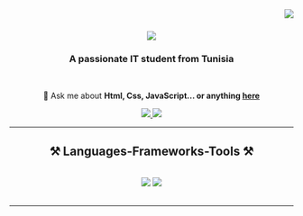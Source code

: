 <img align="right" src="https://visitor-badge.laobi.icu/badge?page_id=ayalamouchi.ayalamouchi" />

<h1 align="center">
    <img src="https://readme-typing-svg.herokuapp.com/?font=Righteous&size=35&center=true&vCenter=true&width=500&height=70&duration=4000&lines=Hi+There!+👋;+I'm+Aya+Lamouchi!;" />
</h1>

<h3 align="center">A passionate IT student from Tunisia</h3>

<br/>

<div align="center">

💬 Ask me about **Html, Css, JavaScript... or anything [here](https://github.com/salesp07/ayalamouchi/ayalamouchi)**


 </div>
 
<div align="center"> 
  <a href="mailto:ayalamouchi6@gmail.com">
    <img src="https://img.shields.io/badge/Gmail-333333?style=for-the-badge&logo=gmail&logoColor=red" />
  </a>
  <a href="https://www.linkedin.com/in/aya-lamouchi-383ab72a2/" target="_blank">
    <img src="https://img.shields.io/badge/LinkedIn-0077B5?style=for-the-badge&logo=linkedin&logoColor=white" target="_blank" />
  </a>
  
</div>

 <hr/>

 <h2 align="center">⚒️ Languages-Frameworks-Tools ⚒️</h2>
 <br/>
 <div align="center">
    <img src="https://skillicons.dev/icons?i=bootstrap,html,css,vscode,github,git,php" />
<img src="https://skillicons.dev/icons?i=python,javascript,c" />
<br>
</div>

<br/>
<hr/>
